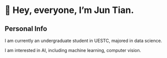 # 👋 Hey, everyone, I’m Jun Tian.

## Personal Info
I am currently an undergraduate student in UESTC, majored in data science.

I am interested in AI, including machine learning, computer vision. 

